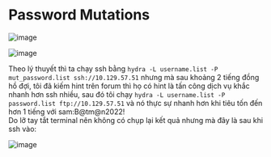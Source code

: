 <h1>Password Mutations</h1>

![image](https://github.com/user-attachments/assets/a47b0add-bb3b-4a7b-a9e6-6e11212fda47)

![image](https://github.com/user-attachments/assets/08d04bcc-7e46-4080-a492-2bb27e92383e)

Theo lý thuyết thì ta chạy ssh bằng `hydra -L username.list -P mut_password.list ssh://10.129.57.51` nhưng mà sau khoảng 2 tiếng đồng hồ đợi, tôi đã kiếm hint trên forum thì họ có hint là tấn công dịch vụ khắc nhanh hơn ssh nhiều, sau đó tôi chạy `hydra -L username.list -P password.list ftp://10.129.57.51` và nó thực sự nhanh hơn khi tiêu tốn đến hơn 1 tiếng với sam:B@tm@n2022!
<br>
Do lỡ tay tắt terminal nên không có chụp lại kết quả nhưng mà đây là sau khi ssh vào:

![image](https://github.com/user-attachments/assets/a094846d-a1b2-4ba5-b456-d11958a484d7)
